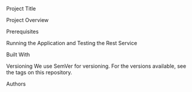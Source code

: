 Project Title


Project Overview


Prerequisites


Running the Application and Testing the Rest Service


Built With


Versioning
We use SemVer for versioning. For the versions available, see the tags on this repository.

Authors
